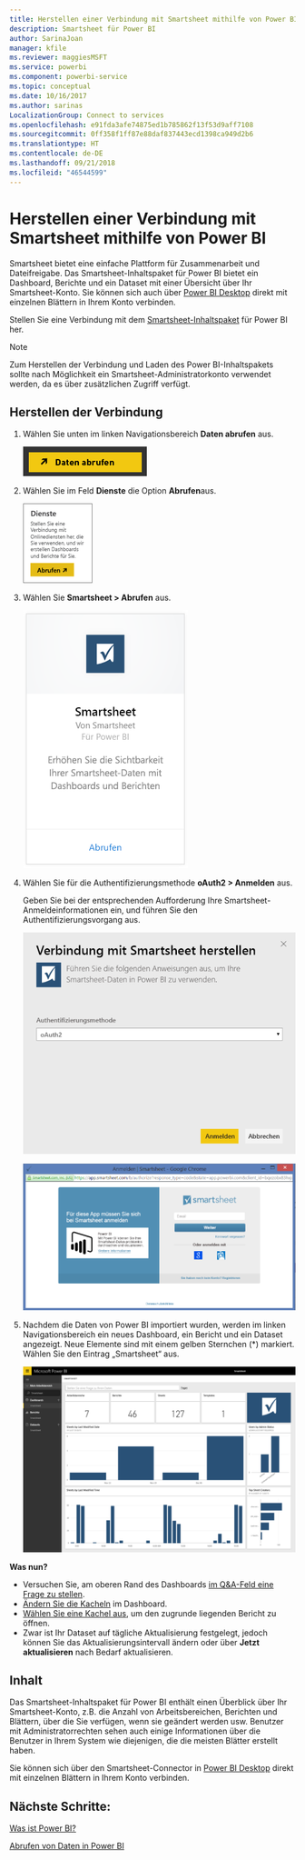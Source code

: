 ```yaml
---
title: Herstellen einer Verbindung mit Smartsheet mithilfe von Power BI
description: Smartsheet für Power BI
author: SarinaJoan
manager: kfile
ms.reviewer: maggiesMSFT
ms.service: powerbi
ms.component: powerbi-service
ms.topic: conceptual
ms.date: 10/16/2017
ms.author: sarinas
LocalizationGroup: Connect to services
ms.openlocfilehash: e91fda3afe74875ed1b785862f13f53d9aff7108
ms.sourcegitcommit: 0ff358f1ff87e88daf837443ecd1398ca949d2b6
ms.translationtype: HT
ms.contentlocale: de-DE
ms.lasthandoff: 09/21/2018
ms.locfileid: "46544599"
---
```

# <a name="connect-to-smartsheet-with-power-bi"></a>Herstellen einer Verbindung mit Smartsheet mithilfe von Power BI
Smartsheet bietet eine einfache Plattform für Zusammenarbeit und Dateifreigabe. Das Smartsheet-Inhaltspaket für Power BI bietet ein Dashboard, Berichte und ein Dataset mit einer Übersicht über Ihr Smartsheet-Konto. Sie können sich auch über [Power BI Desktop](desktop-connect-to-data.md) direkt mit einzelnen Blättern in Ihrem Konto verbinden. 

Stellen Sie eine Verbindung mit dem [Smartsheet-Inhaltspaket](https://app.powerbi.com/groups/me/getdata/services/smartsheet) für Power BI her.

>[!NOTE]
>Zum Herstellen der Verbindung und Laden des Power BI-Inhaltspakets sollte nach Möglichkeit ein Smartsheet-Administratorkonto verwendet werden, da es über zusätzlichen Zugriff verfügt.

## <a name="how-to-connect"></a>Herstellen der Verbindung
1. Wählen Sie unten im linken Navigationsbereich **Daten abrufen** aus.
   
   ![](media/service-connect-to-smartsheet/pbi_getdata.png)
2. Wählen Sie im Feld **Dienste** die Option **Abrufen**aus.
   
   ![](media/service-connect-to-smartsheet/pbi_getservices.png) 
3. Wählen Sie **Smartsheet \> Abrufen** aus.
   
   ![](media/service-connect-to-smartsheet/smartsheet.png)
4. Wählen Sie für die Authentifizierungsmethode **oAuth2 \> Anmelden** aus.
   
   Geben Sie bei der entsprechenden Aufforderung Ihre Smartsheet-Anmeldeinformationen ein, und führen Sie den Authentifizierungsvorgang aus.
   
   ![](media/service-connect-to-smartsheet/creds.png)
   
   ![](media/service-connect-to-smartsheet/creds2.png)
5. Nachdem die Daten von Power BI importiert wurden, werden im linken Navigationsbereich ein neues Dashboard, ein Bericht und ein Dataset angezeigt. Neue Elemente sind mit einem gelben Sternchen (\*) markiert. Wählen Sie den Eintrag „Smartsheet“ aus.
   
   ![](media/service-connect-to-smartsheet/dashboard.png)

**Was nun?**

* Versuchen Sie, am oberen Rand des Dashboards [im Q&A-Feld eine Frage zu stellen](consumer/end-user-q-and-a.md).
* [Ändern Sie die Kacheln](service-dashboard-edit-tile.md) im Dashboard.
* [Wählen Sie eine Kachel aus](consumer/end-user-tiles.md), um den zugrunde liegenden Bericht zu öffnen.
* Zwar ist Ihr Dataset auf tägliche Aktualisierung festgelegt, jedoch können Sie das Aktualisierungsintervall ändern oder über **Jetzt aktualisieren** nach Bedarf aktualisieren.

## <a name="whats-included"></a>Inhalt
Das Smartsheet-Inhaltspaket für Power BI enthält einen Überblick über Ihr Smartsheet-Konto, z.B. die Anzahl von Arbeitsbereichen, Berichten und Blättern, über die Sie verfügen, wenn sie geändert werden usw. Benutzer mit Administratorrechten sehen auch einige Informationen über die Benutzer in Ihrem System wie diejenigen, die die meisten Blätter erstellt haben.  

Sie können sich über den Smartsheet-Connector in [Power BI Desktop](desktop-connect-to-data.md) direkt mit einzelnen Blättern in Ihrem Konto verbinden.  

## <a name="next-steps"></a>Nächste Schritte:

[Was ist Power BI?](power-bi-overview.md)

[Abrufen von Daten in Power BI](service-get-data.md)